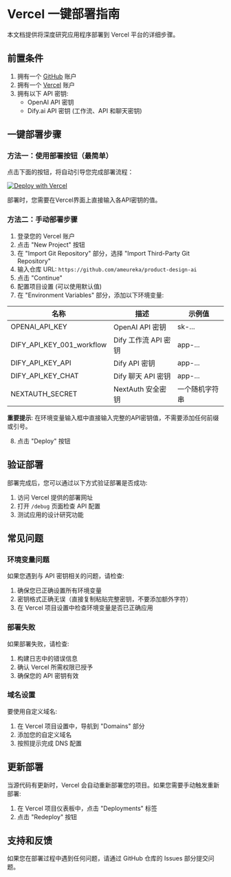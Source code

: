 # Vercel 一键部署指南

本文档提供将深度研究应用程序部署到 Vercel 平台的详细步骤。

## 前置条件

1. 拥有一个 [GitHub](https://github.com/) 账户
2. 拥有一个 [Vercel](https://vercel.com/) 账户
3. 拥有以下 API 密钥:
   - OpenAI API 密钥
   - Dify.ai API 密钥 (工作流、API 和聊天密钥)

## 一键部署步骤

### 方法一：使用部署按钮（最简单）

点击下面的按钮，将自动引导您完成部署流程：

[![Deploy with Vercel](https://vercel.com/button)](https://vercel.com/new/clone?repository-url=https%3A%2F%2Fgithub.com%2Fameureka%2Fproduct-design-ai&env=OPENAI_API_KEY,DIFY_API_KEY_001_workflow,DIFY_API_KEY_API,DIFY_API_KEY_CHAT,NEXTAUTH_SECRET&envDescription=请填写所需的API密钥&envLink=https://github.com/ameureka/product-design-ai/blob/main/VERCEL_DEPLOYMENT.md&project-name=deep-research-ai&repository-name=deep-research-ai)

部署时，您需要在Vercel界面上直接输入各API密钥的值。

### 方法二：手动部署步骤

1. 登录您的 Vercel 账户
2. 点击 "New Project" 按钮
3. 在 "Import Git Repository" 部分，选择 "Import Third-Party Git Repository"
4. 输入仓库 URL: `https://github.com/ameureka/product-design-ai`
5. 点击 "Continue"
6. 配置项目设置 (可以使用默认值)
7. 在 "Environment Variables" 部分，添加以下环境变量:

| 名称 | 描述 | 示例值 |
|------|------|---------|
| OPENAI_API_KEY | OpenAI API 密钥 | sk-... |
| DIFY_API_KEY_001_workflow | Dify 工作流 API 密钥 | app-... |
| DIFY_API_KEY_API | Dify API 密钥 | app-... |
| DIFY_API_KEY_CHAT | Dify 聊天 API 密钥 | app-... |
| NEXTAUTH_SECRET | NextAuth 安全密钥 | 一个随机字符串 |

**重要提示**: 在环境变量输入框中直接输入完整的API密钥值，不需要添加任何前缀或引号。

8. 点击 "Deploy" 按钮

## 验证部署

部署完成后，您可以通过以下方式验证部署是否成功:

1. 访问 Vercel 提供的部署网址
2. 打开 `/debug` 页面检查 API 配置
3. 测试应用的设计研究功能

## 常见问题

### 环境变量问题

如果您遇到与 API 密钥相关的问题，请检查:

1. 确保您已正确设置所有环境变量
2. 密钥格式正确无误（直接复制粘贴完整密钥，不要添加额外字符）
3. 在 Vercel 项目设置中检查环境变量是否已正确应用

### 部署失败

如果部署失败，请检查:

1. 构建日志中的错误信息
2. 确认 Vercel 所需权限已授予
3. 确保您的 API 密钥有效

### 域名设置

要使用自定义域名:

1. 在 Vercel 项目设置中，导航到 "Domains" 部分
2. 添加您的自定义域名
3. 按照提示完成 DNS 配置

## 更新部署

当源代码有更新时，Vercel 会自动重新部署您的项目。如果您需要手动触发重新部署:

1. 在 Vercel 项目仪表板中，点击 "Deployments" 标签
2. 点击 "Redeploy" 按钮

## 支持和反馈

如果您在部署过程中遇到任何问题，请通过 GitHub 仓库的 Issues 部分提交问题。 